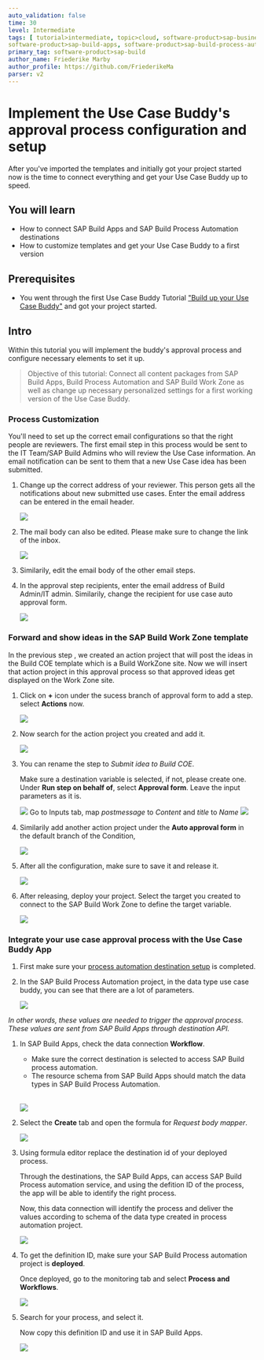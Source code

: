 ```yaml
---
auto_validation: false
time: 30
level: Intermediate
tags: [ tutorial>intermediate, topic>cloud, software-product>sap-business-technology-platform, software-product>sap-build, software-product>sap-build-work-zone--advanced-edition,
software-product>sap-build-apps, software-product>sap-build-process-automation ]
primary_tag: software-product>sap-build
author_name: Friederike Marby
author_profile: https://github.com/FriederikeMa
parser: v2
---
```


# Implement the Use Case Buddy's approval process configuration and setup
<!-- description --> After you've imported the templates and initially got your project started now is the time to connect everything and get your Use Case Buddy up to speed.

## You will learn  
  - How to connect SAP Build Apps and SAP Build Process Automation destinations
  - How to customize templates and get your Use Case Buddy to a first version

## Prerequisites  
 -  You went through the first Use Case Buddy Tutorial ["Build up your Use Case Buddy"](www.sap.com) and got your project started. 

## Intro
Within this tutorial you will implement the buddy's approval process and configure necessary elements to set it up. 
>Objective of this tutorial: Connect all content packages from SAP Build Apps, Build Process Automation and SAP Build Work Zone as well as change up necessary personalized settings for a first working version of the Use Case Buddy.


### Process Customization

You'll need to set up the correct email configurations so that the right people are reviewers. The first email step in this process would be sent to the IT Team/SAP Build Admins who will review the Use Case information. An email notification can be sent to them that a new Use Case idea has been submitted.

1. Change up the correct address of your reviewer. This person gets all the notifications about new submitted use cases. Enter the email address can be entered in the email header. 
      <!-- size:500px -->
    ![](visuals/emailaddress.png)

1. The mail body can also be edited. Please make sure to change the link of the inbox.
    
    <!-- size:500px -->
    ![](visuals/mailbody.png)

1. Similarily, edit the email body of the other email steps. 


1. In the approval step recipients, enter the email address of Build Admin/IT admin.
   Similarily, change the recipient for use case auto approval form.

    <!-- size:500px -->
    ![](visuals/Approval.png)


### Forward and show ideas in the SAP Build Work Zone template

<!-- @Kanishka: Could we also put this step later? So that people who dont want to use the Work Zone part can always skip it at the end? -->

In the previous step <place holder for previous chapter>, we created an action project that will post the ideas in the Build COE template which is a Build WorkZone site. Now we will insert that action project in this approval process so that approved ideas get displayed on the Work Zone site.

1. Click on **+** icon under the sucess branch of approval form to add a step. 
   select **Actions** now.
   <!-- size:500px -->
   ![](visuals/addaction.png)

2. Now search for the action project you created and add it. 
      <!-- size:500px -->
    ![](visuals/addaction2.png)
   
3. You can rename the step to *Submit idea to Build COE*.
    
    Make sure a destination variable is selected, if not, please create one.
    Under **Run step on behalf of**, select **Approval form**. Leave the input parameters as it is.

    <!-- size:500px -->
    ![](visuals/Actionconfig.png)
Go to Inputs tab, map <i>postmessage</i> to <i>Content</i> and <i>title</i> to <i>Name</i>
       <!-- size:500px -->
    ![](visuals/Actioninput.png)
1. Similarily add another action project under the **Auto approval form** in the default branch of the Condition, 
     <!-- size:500px -->
    ![](visuals/Actionconfig2.png)


1. After all the configuration, make sure to save it and release it.

    <!-- size:500px -->
    ![](visuals/release.png)

2. After releasing, deploy your project. Select the target you created to connect to the SAP Build Work Zone to define the target variable.

    <!-- size:500px -->
    ![](visuals/Destination.png)


### Integrate your use case approval process with the Use Case Buddy App
1. First make sure your [process automation destination setup](https://developers.sap.com/tutorials/spa-create-service-instance-destination.html) is completed. <!-- @Kanishka can we remove this as a prerequisite then from the first tutorial? -->

1. In the SAP Build Process Automation project, in the data type use case buddy, you can see that there are a lot of parameters.

    <!-- size:500px -->
    ![](visuals/datatypes.png)

  *In other words, these values are needed to trigger the approval process. These values are sent from SAP Build Apps through destination API.*

1. In SAP Build Apps, check the data connection **Workflow**. 
   
   - Make sure the correct destination is selected to access SAP Build process automation.
   - The resource schema from SAP Build Apps should match the data types in SAP Build Process Automation. <br><br>

    <!-- size:500px -->
    ![](visuals/Schema.png)

1. Select the **Create** tab and open the formula for *Request body mapper*.

    <!-- size:500px -->
    ![](visuals/RBM.png)

1. Using formula editor replace the destination id of your deployed process. 

    Through the destinations, the SAP Build Apps, can access SAP Build Process automation service, and using the defition ID of the process, the app will be able to identify the right process. 
    
    Now, this data connection will identify the process and deliver the values according to schema of the data type created in process automation project.

    <!-- size:500px -->
    ![](visuals/Formula.png)


1. To get the definition ID, make sure your SAP Build Process automation project is **deployed**.
    
    Once deployed, go to the monitoring tab and select **Process and Workflows**.

    <!-- size:500px -->
    ![](visuals/processandwork.png)

2. Search for your process, and select it.

    Now copy this definition ID and use it in SAP Build Apps.
  
    <!-- size:500px -->
    ![](visuals/DefinID.png)

